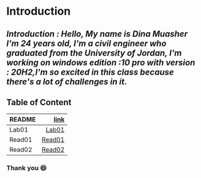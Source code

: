 # Introduction

##  *Introduction : Hello, My name is Dina Muasher I'm 24 years old, I'm a civil engineer who graduated from the University of Jordan, I'm working on windows edition :10 pro with version : 20H2,I'm so excited in this class because there's a lot of challenges in it.*

## **Table of Content**
 | README| [link](README.md)|
|--------|-------:|
| Lab01 | [Lab01](Lab01.md)|
| Read01 | [Read01](Read01.md)|
| Read02 | [Read02](Read02.md)|

 ### Thank you 😄 


